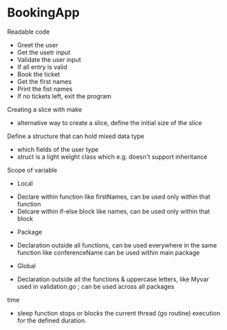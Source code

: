 # BookingApp

Readable code 
- Greet the user
- Get the usetr input
- Validate the user input
- If all entry is valid 
- Book the ticket
- Get the first names
- Print the fist names
- If no tickets left, exit the program

Creating a slice with make
- alternative way to create a slice, define the initial size of the slice
 
Define a structure that can hold mixed data type
- which fields of the user type
- struct is a light weight class which e.g. doesn't support inheritance

Scope of variable
- Local 
* Declare within function like firstNames, can be used only within that function
* Delcare within if-else block like names, can be used only within that block

- Package
* Declaration outside all functions, can be used everywhere in the same function like conferenceName can be used within main package
 
- Global
* Declaration outside all the functions & uppercase letters, like Myvar used in validation.go ; can be used across all packages 

time
- sleep function stops or blocks the current thread (go routine) execution for the defined duration. 


